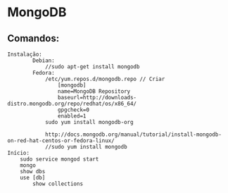 MongoDB
====

Comandos:
----
	Instalação:
			Debian:
				//sudo apt-get install mongodb
			Fedora:
				/etc/yum.repos.d/mongodb.repo // Criar
					[mongodb]
					name=MongoDB Repository
					baseurl=http://downloads-distro.mongodb.org/repo/redhat/os/x86_64/
					gpgcheck=0
					enabled=1
				sudo yum install mongodb-org
				
				http://docs.mongodb.org/manual/tutorial/install-mongodb-on-red-hat-centos-or-fedora-linux/
				//sudo yum install mongodb
	Início:
		sudo service mongod start
		mongo
		show dbs
		use [db]
			show collections
